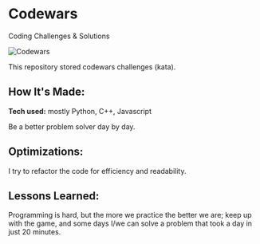 # Codewars
Coding Challenges &amp; Solutions

![Codewars](https://github.r2v.ch/codewars?user=vnsonvo&name=true&top_languages=true&stroke=%23BB432C)

This repository stored codewars challenges (kata).

## How It's Made:

**Tech used:** mostly Python, C++, Javascript

Be a better problem solver day by day.

## Optimizations:

I try to refactor the code for efficiency and readability. 

## Lessons Learned:

Programming is hard, but the more we practice the better we are; keep up with the game, and some days I/we can solve a problem that took a day in just 20 minutes.
